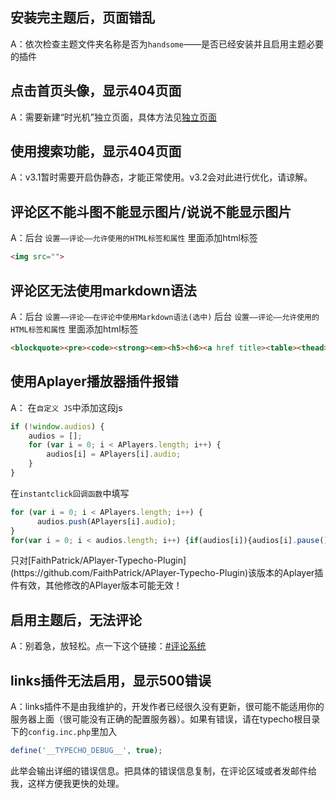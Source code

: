 ## 安装完主题后，页面错乱

A：依次检查主题文件夹名称是否为`handsome`——是否已经安装并且启用主题必要的插件


## 点击首页头像，显示404页面

A：需要新建“时光机”独立页面，具体方法见[独立页面](/page)

## 使用搜索功能，显示404页面

A：v3.1暂时需要开启伪静态，才能正常使用。v3.2会对此进行优化，请谅解。

## 评论区不能斗图不能显示图片/说说不能显示图片

A：后台 `设置——评论——允许使用的HTML标签和属性` 里面添加html标签
```html
<img src="">
```

## 评论区无法使用markdown语法

A：后台 `设置——评论——在评论中使用Markdown语法(选中)`
后台 `设置——评论——允许使用的HTML标签和属性` 里面添加html标签
```html
<blockquote><pre><code><strong><em><h5><h6><a href title><table><thead><tr><th><tbody><td>
```


## 使用Aplayer播放器插件报错

A：
在`自定义 JS`中添加这段js
```javascript
if (!window.audios) {
    audios = [];
    for (var i = 0; i < APlayers.length; i++) {
        audios[i] = APlayers[i].audio;
    }
}
```
在`instantclick回调函数`中填写
```javascript
for (var i = 0; i < APlayers.length; i++) {
      audios.push(APlayers[i].audio);
}
for(var i = 0; i < audios.length; i++) {if(audios[i]){audios[i].pause()}};
```


<p class="tip">只对[FaithPatrick/APlayer-Typecho-Plugin](https://github.com/FaithPatrick/APlayer-Typecho-Plugin)该版本的Aplayer插件有效，其他修改的APlayer版本可能无效！</p>



## 启用主题后，无法评论

A：别着急，放轻松。点一下这个链接：[#评论系统](/comment)



## links插件无法启用，显示500错误

A：links插件不是由我维护的，开发作者已经很久没有更新，很可能不能适用你的服务器上面（很可能没有正确的配置服务器）。如果有错误，请在typecho根目录下的`config.inc.php`里加入
```php
define('__TYPECHO_DEBUG__', true);
```
此举会输出详细的错误信息。把具体的错误信息复制，在评论区域或者发邮件给我，这样方便我更快的处理。
